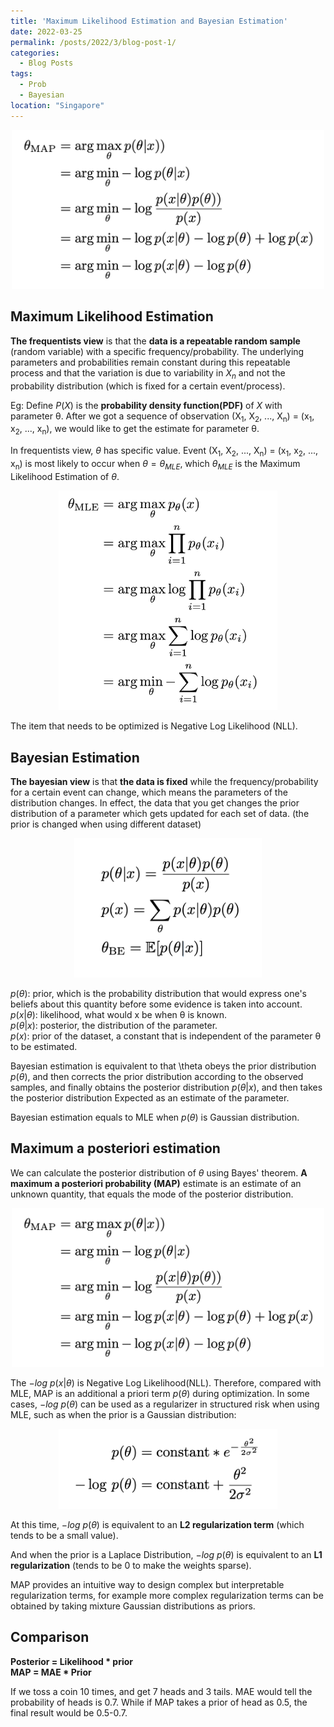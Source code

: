 ```yaml
---
title: 'Maximum Likelihood Estimation and Bayesian Estimation'
date: 2022-03-25
permalink: /posts/2022/3/blog-post-1/
categories:
  - Blog Posts
tags:
  - Prob
  - Bayesian
location: "Singapore"
---
```

<div align = 'center'>
<img src='/images/Bayesian_Formular3.png' width = "500" >
</div>

## Maximum Likelihood Estimation

**The frequentists view** is that the **data is a repeatable random sample** (random variable) with a specific frequency/probability. The underlying parameters and probabilities remain constant during this repeatable process and that the variation is due to variability in $X_{n}$ and not the probability distribution (which is fixed for a certain event/process).

Eg:
Define $P(X)$ is the **probability density function(PDF)** of $X$ with parameter θ. After we got a sequence of observation (X<sub>1</sub>, X<sub>2</sub>, ..., X<sub>n</sub>) = (x<sub>1</sub>, x<sub>2</sub>, ..., x<sub>n</sub>), we would like to get the estimate for parameter θ.

In frequentists view, $\theta$ has specific value. Event (X<sub>1</sub>, X<sub>2</sub>, ..., X<sub>n</sub>) = (x<sub>1</sub>, x<sub>2</sub>, ..., x<sub>n</sub>) is most likely to occur when $\theta = \theta_{MLE}$, which $\theta_{MLE}$ is the Maximum Likelihood Estimation of $\theta$.

<div align = 'center'>
<img src='/images/Bayeisan_Fomular.png' width = "350" >
</div>

The item that needs to be optimized is Negative Log Likelihood (NLL). 

## Bayesian Estimation


**The bayesian view** is that **the data is fixed** while the frequency/probability for a certain event can change, which means the parameters of the distribution changes. In effect, the data that you get changes the prior distribution of a parameter which gets updated for each set of data. (the prior is changed when using different dataset)


<div align = 'center'>
<img src='/images/Bayesian_Formular2.png' width = "300" >
</div>

$p(\theta)$: prior, which is the probability distribution that would express one's beliefs about this quantity before some evidence is taken into account.   
$p(x \vert\theta)$: likelihood, what would x be when θ is known.  
$p(\theta|x)$: posterior, the distribution of the parameter.  
$p(x)$: prior of the dataset, a constant that is independent of the parameter θ to be estimated.  

Bayesian estimation is equivalent to that \theta obeys the prior distribution $p(\theta)$, and then corrects the prior distribution according to the observed samples, and finally obtains the posterior distribution $p(\theta\vert x)$, and then takes the posterior distribution Expected as an estimate of the parameter.

Bayesian estimation equals to MLE when $p(\theta)$ is Gaussian distribution.


## Maximum a posteriori estimation  

We can calculate the posterior distribution of $\theta$ using Bayes' theorem.
**A maximum a posteriori probability (MAP)** estimate is an estimate of an unknown quantity, that equals the mode of the posterior distribution. 

<div align = 'center'>
<img src='/images/Bayesian_Formular3.png' width = "500" >
</div>

The $-log\ p(x \vert\theta)$ is Negative Log Likelihood(NLL). Therefore, compared with MLE, MAP is an additional a priori term $p(\theta)$ during optimization. In some cases, $-log\ p(\theta)$ can be used as a regularizer in structured risk when using MLE, such as when the prior is a Gaussian distribution:

<div align = 'center'>
<img src='/images/Bayesian_Formular4.png' width = "350" >
</div>

At this time, $-log\ p(\theta)$ is equivalent to an **L2 regularization term** (which tends to be a small value).

And when the prior is a Laplace Distribution, $-log\ p(\theta)$ is equivalent to an **L1 regularization** (tends to be 0 to make the weights sparse).

MAP provides an intuitive way to design complex but interpretable regularization terms, for example more complex regularization terms can be obtained by taking mixture Gaussian distributions as priors.

## Comparison

**Posterior = Likelihood * prior  
MAP = MAE * Prior**

If we toss a coin 10 times, and get 7 heads and 3 tails. MAE would tell the probability of heads is 0.7. While if MAP takes a prior of head as 0.5, the final result would be 0.5-0.7.